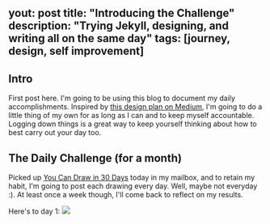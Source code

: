yout: post
title: "Introducing the Challenge"
description: "Trying Jekyll, designing, and writing all on the same day"
tags: [journey, design, self improvement]
---

## Intro

First post here. I'm going to be using this blog to document my daily accomplishments.
Inspired by [this design plan on Medium](https://designyear.com/), I'm going to do a little
thing of my own for as long as I can and to keep myself accountable. Logging down things
is a great way to keep yourself thinking about how to best carry out your day too.

## The Daily Challenge (for a month)

Picked up [You Can Draw in 30 Days](https://www.amazon.com/You-Can-Draw-30-Days-ebook/dp/B004MYFV0O/ref=dp_kinw_strp_1)
today in my mailbox, and to retain my habit, I'm going to post each drawing every day. Well, maybe
not everyday :). At least once a week though, I'll come back to reflect on my results.

Here's to day 1:
<img src="https://scontent-lax3-2.xx.fbcdn.net/v/t34.0-12/16934105_1161785323920365_642254611_n.jpg?oh=dd8ce7199186ff701d78572dd38d7e7b&oe=58AFEB73"/>
